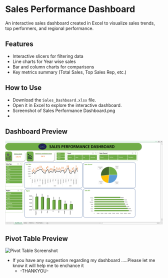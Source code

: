 # Sales Performance Dashboard
An interactive sales dashboard created in Excel to visualize sales trends, top performers, and regional performance.

## Features
- Interactive slicers for filtering data
- Line charts for Year wise sales
- Bar and column charts for comparisons
- Key metrics summary (Total Sales, Top Sales Rep, etc.)

## How to Use
- Download the `Sales_Dashboard.xlsx` file.
- Open it in Excel to explore the interactive dashboard.
- Screenshot of Sales Performance Dashboard.png
- 
## Dashboard Preview
![Dashboard Screenshot](Screenshot_of_Sales_Performance_Dashboard.png)
## Pivot Table Preview
![Pivot Table Screenshot](Screenshot_of_the_Pivot_Table.png)



- If you have any suggestion regarding my dashboard .....Please let me know it will help me to enchance it
  - -THANKYOU-
